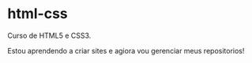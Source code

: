 # html-css
 Curso de HTML5 e CSS3.

Estou aprendendo a criar sites e agiora vou gerenciar meus repositorios! 
